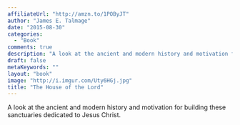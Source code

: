 ```yaml
---
affiliateUrl: "http://amzn.to/1POByJT"
author: "James E. Talmage"
date: "2015-08-30"
categories:
  - "Book"
comments: true
description: "A look at the ancient and modern history and motivation for building these sanctuaries dedicated to Jesus Christ."
draft: false
metaKeywords: ""
layout: "book"
image: "http://i.imgur.com/Uty6HGj.jpg"
title: "The House of the Lord"
---
```


A look at the ancient and modern history and motivation for building these sanctuaries dedicated to Jesus Christ.

